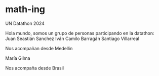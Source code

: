 # math-ing
UN Datathon 2024

Hola mundo, somos un grupo de personas participando en la datathon:
Juan Seastián Sanchez
Iván Camilo Barragán
Santiago Villarreal

Nos acompañan desde Medellin 

María Gilma 

Nos acompaña desde Brasil
